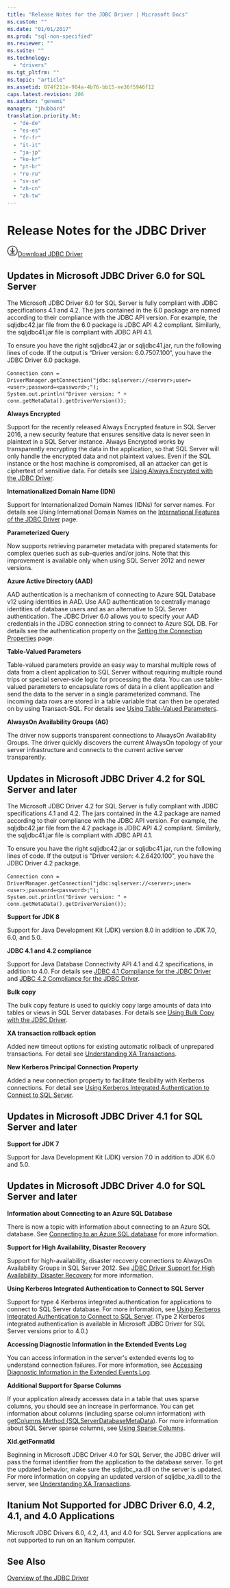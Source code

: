 ```yaml
---
title: "Release Notes for the JDBC Driver | Microsoft Docs"
ms.custom: ""
ms.date: "01/01/2017"
ms.prod: "sql-non-specified"
ms.reviewer: ""
ms.suite: ""
ms.technology: 
  - "drivers"
ms.tgt_pltfrm: ""
ms.topic: "article"
ms.assetid: 074f211e-984a-4b76-bb15-ee36f5946f12
caps.latest.revision: 206
ms.author: "genemi"
manager: "jhubbard"
translation.priority.ht: 
  - "de-de"
  - "es-es"
  - "fr-fr"
  - "it-it"
  - "ja-jp"
  - "ko-kr"
  - "pt-br"
  - "ru-ru"
  - "sv-se"
  - "zh-cn"
  - "zh-tw"
---
```

# Release Notes for the JDBC Driver
![Download](../../ssdt/media/download.png)[Download JDBC Driver](http://go.microsoft.com/fwlink/?LinkId=245496)

    
## Updates in Microsoft JDBC Driver 6.0 for SQL Server

The Microsoft JDBC Driver 6.0 for SQL Server is fully compliant with JDBC specifications 4.1 and 4.2. The jars contained in the 6.0 package are named according to their compliance with the JDBC API version. For example, the sqljdbc42.jar file from the 6.0 package is JDBC API 4.2 compliant. Similarly, the sqljdbc41.jar file is compliant with JDBC API 4.1.

To ensure you have the right sqljdbc42.jar or sqljdbc41.jar, run the following lines of code. If the output is “Driver version: 6.0.7507.100“, you have the JDBC Driver 6.0 package.
```
Connection conn = DriverManager.getConnection("jdbc:sqlserver://<server>;user=<user>;password=<password>;");
System.out.println("Driver version: " + conn.getMetaData().getDriverVersion());
```  
 **Always Encrypted**  
  
 Support for the recently released Always Encrypted feature in SQL Server 2016, a new security feature that ensures sensitive data is never seen in plaintext in a SQL Server instance. Always Encrypted works by transparently encrypting the data in the application, so that SQL Server will only handle the encrypted data and not plaintext values. Even if the SQL instance or the host machine is compromised, all an attacker can get is ciphertext of sensitive data. For details see [Using Always Encrypted with the JDBC Driver](../Topic/Using%20Always%20Encrypted%20with%20the%20JDBC%20Driver.md).  
  
 **Internationalized Domain Name (IDN)**  
  
 Support for Internationalized Domain Names (IDNs) for server names. For details see Using International Domain Names on the [International Features of the JDBC Driver](../../connect/jdbc/international-features-of-the-jdbc-driver.md) page.  
  
 **Parameterized Query**  
  
 Now supports retrieving parameter metadata with prepared statements for complex queries such as sub-queries and/or joins. Note that this improvement is available only when using SQL Server 2012 and newer versions.  
  
 **Azure Active Directory (AAD)**  
  
 AAD authentication is a mechanism of connecting to Azure SQL Database v12 using identities in AAD. Use AAD authentication to centrally manage identities of database users and as an alternative to SQL Server authentication. The JDBC Driver 6.0 allows you to specify your AAD credentials in the JDBC connection string to connect to Azure SQL DB.  For details see the authentication property on the [Setting the Connection Properties](../../connect/jdbc/setting-the-connection-properties.md) page.  
  
 **Table-Valued Parameters**  
  
 Table-valued parameters provide an easy way to marshal multiple rows of data from a client application to SQL Server without requiring multiple round trips or special server-side logic for processing the data. You can use table-valued parameters to encapsulate rows of data in a client application and send the data to the server in a single parameterized command. The incoming data rows are stored in a table variable that can then be operated on by using Transact-SQL. For details see [Using Table-Valued Parameters](../../connect/jdbc/using-table-valued-parameters.md).  
  
 **AlwaysOn Availability Groups (AG)**  
  
 The driver now supports transparent connections to AlwaysOn Availability Groups. The driver quickly discovers the current AlwaysOn topology of your server infrastructure and connects to the current active server transparently.  
  
## Updates in Microsoft JDBC Driver 4.2 for SQL Server and later  
The Microsoft JDBC Driver 4.2 for SQL Server is fully compliant with JDBC specifications 4.1 and 4.2. The jars contained in the 4.2 package are named according to their compliance with the JDBC API version. For example, the sqljdbc42.jar file from the 4.2 package is JDBC API 4.2 compliant. Similarly, the sqljdbc41.jar file is compliant with JDBC API 4.1.

To ensure you have the right sqljdbc42.jar or sqljdbc41.jar, run the following lines of code. If the output is "Driver version: 4.2.6420.100", you have the JDBC Driver 4.2 package.
```
Connection conn = DriverManager.getConnection("jdbc:sqlserver://<server>;user=<user>;password=<password>;");
System.out.println("Driver version: " + conn.getMetaData().getDriverVersion());
```
 **Support for JDK 8**  
  
 Support for Java Development Kit (JDK) version 8.0 in addition to JDK 7.0, 6.0, and 5.0.  
  
 **JDBC 4.1 and 4.2 compliance**  
  
 Support for Java Database Connectivity API 4.1 and 4.2 specifications, in addition to 4.0. For details see [JDBC 4.1 Compliance for the JDBC Driver](../../connect/jdbc/jdbc-4.1-compliance-for-the-jdbc-driver.md) and [JDBC 4.2 Compliance for the JDBC Driver](../../connect/jdbc/jdbc-4.2-compliance-for-the-jdbc-driver.md).  
  
 **Bulk copy**  
  
 The bulk copy feature is used to quickly copy large amounts of data into tables or views in SQL Server databases. For details see [Using Bulk Copy with the JDBC Driver](../../connect/jdbc/using-bulk-copy-with-the-jdbc-driver.md).  
  
 **XA transaction rollback option**  
  
 Added new timeout options for existing automatic rollback of unprepared transactions. For detail see [Understanding XA Transactions](../../connect/jdbc/understanding-xa-transactions.md).  
  
 **New Kerberos Principal Connection Property**  
  
 Added a new connection property to facilitate flexibility with Kerberos connections. For detail see [Using Kerberos Integrated Authentication to Connect to SQL Server](../../connect/jdbc/using-kerberos-integrated-authentication-to-connect-to-sql-server.md).  
  
## Updates in Microsoft JDBC Driver 4.1 for SQL Server and later  
 **Support for JDK 7**  
  
 Support for Java Development Kit (JDK) version 7.0 in addition to JDK 6.0 and 5.0.  
  
## Updates in Microsoft JDBC Driver 4.0 for SQL Server and later  
 **Information about Connecting to an Azure SQL Database**  
  
 There is now a topic with information about connecting to an Azure SQL database. See [Connecting to an Azure SQL database](../../connect/jdbc/connecting-to-an-azure-sql-database.md) for more information.  
  
 **Support for High Availability, Disaster Recovery**  
  
 Support for high-availability, disaster recovery connections to AlwaysOn Availability Groups in SQL Server 2012. See [JDBC Driver Support for High Availability, Disaster Recovery](../../connect/jdbc/jdbc-driver-support-for-high-availability--disaster-recovery.md) for more information.  
  
 **Using Kerberos Integrated Authentication to Connect to SQL Server**  
  
 Support for type 4 Kerberos integrated authentication for applications to connect to SQL Server database. For more information, see [Using Kerberos Integrated Authentication to Connect to SQL Server](../../connect/jdbc/using-kerberos-integrated-authentication-to-connect-to-sql-server.md). (Type 2 Kerberos integrated authentication is available in Microsoft JDBC Driver for SQL Server versions prior to 4.0.)  
  
 **Accessing Diagnostic Information in the Extended Events Log**  
  
 You can access information in the server's extended events log to understand connection failures. For more information, see [Accessing Diagnostic Information in the Extended Events Log](../../connect/jdbc/accessing-diagnostic-information-in-the-extended-events-log.md).  
  
 **Additional Support for Sparse Columns**  
  
 If your application already accesses data in a table that uses sparse columns, you should see an increase in performance. You can get information about columns (including sparse column information) with [getColumns Method &#40;SQLServerDatabaseMetaData&#41;](../../connect/jdbc/reference/getcolumns-method--sqlserverdatabasemetadata-.md). For more information about SQL Server sparse columns, see [Using Sparse Columns](http://go.microsoft.com/fwlink/?LinkId=224244).  
  
 **Xid.getFormatId**  
  
 Beginning in Microsoft JDBC Driver 4.0 for SQL Server, the JDBC driver will pass the format identifier from the application to the database server. To get the updated behavior, make sure the sqljdbc_xa.dll on the server is updated. For more information on copying an updated version of sqljdbc_xa.dll to the server, see [Understanding XA Transactions](../../connect/jdbc/understanding-xa-transactions.md).  
  
## Itanium Not Supported for JDBC Driver 6.0, 4.2, 4.1, and 4.0 Applications  
  
 Microsoft JDBC Drivers 6.0, 4.2, 4.1, and 4.0 for SQL Server applications are not supported to run on an Itanium computer.  
  
## See Also  
 [Overview of the JDBC Driver](../../connect/jdbc/overview-of-the-jdbc-driver.md)  
  
  